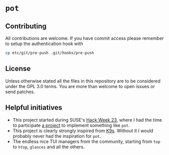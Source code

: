 # `pot`

## Contributing

All contributions are welcome. If you have commit access please remember to setup the authentication hook with

```bash
cp etc/git/pre-push .git/hooks/pre-push
```

## License

Unless otherwise stated all the files in this repository are to be considered under the GPL 3.0 terms. You are more than welcome to open issues or send patches.

## Helpful initiatives

- This project started during SUSE's [Hack Week 23](https://hackweek.opensuse.org), where I had the time to participate [a project](https://hackweek.opensuse.org/23/projects/forklift-text-based-gui-utility-for-dealing-with-containers) to implement something like `pot`.
- This project is clearly strongly inspired from [K9s](https://k9scli.io/). Without it I would probably never had the inspiration for `pot`.
- The endless nice TUI managers from the community, starting from `top` to `htop`, `glances` and all the others.

